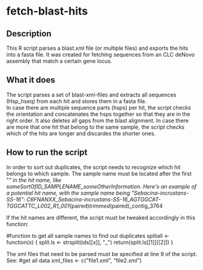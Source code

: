 # fetch-blast-hits
## Description
This R script parses a blast.xml file (or multiple files) and exports the hits into a fasta file. It was created for fetching sequences from an CLC deNovo assembly that match a certain gene locus.

## What it does
The script parses a set of blast-xml-files and extracts all sequences (Hsp_hseq) from each hit and stores them in a fasta file.  
In case there are multiple sequence parts (hsps) per hit, the script checks the orientation and concatenates the hsps together so that they are in the right order. It also deletes all gaps from the blast alignment.
In case there are more that one hit that belong to the same sample, the script checks which of the hits are longer and discardes the shorter ones.

## How to run the script
In order to sort out duplicates, the script needs to recognize which hit belongs to which sample. The sample name must be located after the first "_" in the hit name, like someSortOfID_SAMPLENAME_someOtherInformation.
Here's an example of a potential hit name, with the sample name being "Sebacina-incrustans-SS-16":
C6FNANXX_Sebacina-incrustans-SS-16_AGTGGCAT-TGGCATTC_L002_R1_001_(paired)_trimmed_(paired)_contig_3764

If the hit names are different, the script must be tweaked accordingly in this function:

  #function to get all sample names to find out duplicates
  splitall <- function(x) {
    split.ls <- strsplit(ids[[x]], "_")
    return(split.ls[[1]][[2]])
  }
  
The xml files that need to be parsed must be specified at line 9 of the script. See:
  #get all data
  xml_files <- c("file1.xml", "file2.xml")
